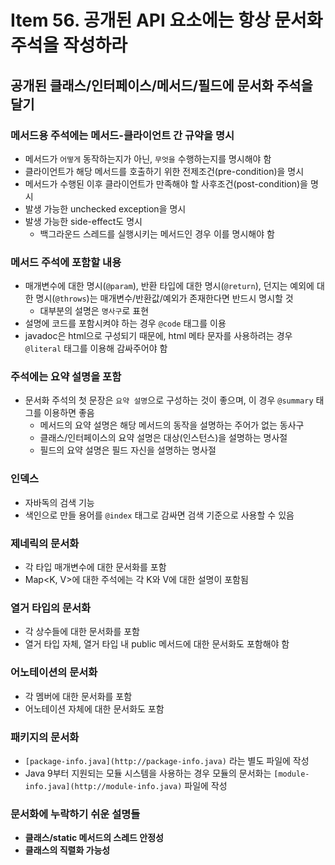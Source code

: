 # Item 56. 공개된 API 요소에는 항상 문서화 주석을 작성하라

## 공개된 클래스/인터페이스/메서드/필드에 문서화 주석을 달기

### 메서드용 주석에는 메서드-클라이언트 간 규약을 명시

- 메서드가 `어떻게` 동작하는지가 아닌, `무엇을` 수행하는지를 명시해야 함
- 클라이언트가 해당 메서드를 호출하기 위한 전제조건(pre-condition)을 명시
- 메서드가 수행된 이후 클라이언트가 만족해야 할 사후조건(post-condition)을 명시
- 발생 가능한 unchecked exception을 명시
- 발생 가능한 side-effect도 명시
    - 백그라운드 스레드를 실행시키는 메서드인 경우 이를 명시해야 함

### 메서드 주석에 포함할 내용

- 매개변수에 대한 명시(`@param`), 반환 타입에 대한 명시(`@return`), 던지는 예외에 대한 명시(`@throws`)는 매개변수/반환값/예외가 존재한다면 반드시 명시할 것
    - 대부분의 설명은 `명사구`로 표현
- 설명에 코드를 포함시켜야 하는 경우 `@code` 태그를 이용
- javadoc은 html으로 구성되기 때문에, html 메타 문자를 사용하려는 경우 `@literal` 태그를 이용해 감싸주어야 함

### 주석에는 요약 설명을 포함

- 문서화 주석의 첫 문장은 `요약 설명`으로 구성하는 것이 좋으며, 이 경우 `@summary` 태그를 이용하면 좋음
    - 메서드의 요약 설명은 해당 메서드의 동작을 설명하는 주어가 없는 동사구
    - 클래스/인터페이스의 요약 설명은 대상(인스턴스)을 설명하는 명사절
    - 필드의 요약 설명은 필드 자신을 설명하는 명사절

### 인덱스

- 자바독의 검색 기능
- 색인으로 만들 용어를 `@index` 태그로 감싸면 검색 기준으로 사용할 수 있음

### 제네릭의 문서화

- 각 타입 매개변수에 대한 문서화를 포함
- Map<K, V>에 대한 주석에는 각 K와 V에 대한 설명이 포함됨

### 열거 타입의 문서화

- 각 상수들에 대한 문서화를 포함
- 열거 타입 자체, 열거 타입 내 public 메서드에 대한 문서화도 포함해야 함

### 어노테이션의 문서화

- 각 멤버에 대한 문서화를 포함
- 어노테이션 자체에 대한 문서화도 포함

### 패키지의 문서화

- `[package-info.java](http://package-info.java)` 라는 별도 파일에 작성
- Java 9부터 지원되는 모듈 시스템을 사용하는 경우 모듈의 문서화는 `[module-info.java](http://module-info.java)` 파일에 작성

### 문서화에 누락하기 쉬운 설명들

- **클래스/static 메서드의 스레드 안정성**
- **클래스의 직렬화 가능성**
